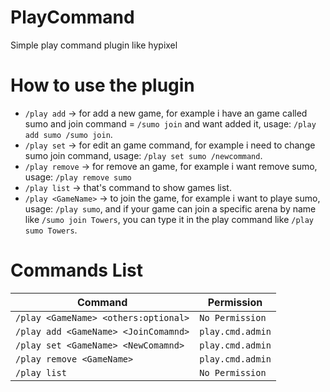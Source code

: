 # PlayCommand
Simple play command plugin like hypixel

# How to use the plugin
- `/play add` -> for add a new game, for example i have an game called sumo and join command = `/sumo join` and want added it, usage: `/play add sumo /sumo join`.
- `/play set` -> for edit an game command, for example i need to change sumo join command, usage: `/play set sumo /newcommand`.
- `/play remove` -> for remove an game, for example i want remove sumo, usage: `/play remove sumo`
- `/play list` -> that's command to show games list. 
- `/play <GameName>` -> to join the game, for example i want to playe sumo, usage: `/play sumo`, and if your game can join a specific arena by name like `/sumo join Towers`, you can type it in the play command like `/play sumo Towers`.

# Commands List
Command | Permission
--- | ---
`/play <GameName> <others:optional>` | `No Permission`
`/play add <GameName> <JoinComamnd>` | `play.cmd.admin`
`/play set <GameName> <NewComamnd>` | `play.cmd.admin`
`/play remove <GameName>` | `play.cmd.admin`
`/play list` | `No Permission`
